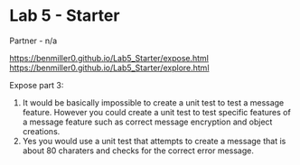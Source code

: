 # Lab 5 - Starter
Partner - n/a

https://benmiller0.github.io/Lab5_Starter/expose.html  
https://benmiller0.github.io/Lab5_Starter/explore.html

Expose part 3:
1. It would be basically impossible to create a unit test to test a message feature. However you could create a unit test to test specific features of a message feature such as correct message encryption and object creations. 
2. Yes you would use a unit test that attempts to create a message that is about 80 charaters and checks for the correct error message. 

